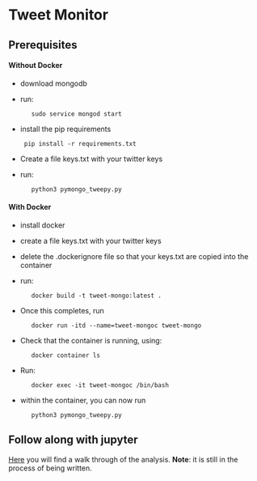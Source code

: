 # Tweet Monitor

## Prerequisites

#### Without Docker

* download mongodb

* run:

         sudo service mongod start

* install the pip requirements

   	   pip install -r requirements.txt

* Create a file keys.txt with your twitter keys

* run:

         python3 pymongo_tweepy.py


#### With Docker

* install docker

* create a file keys.txt with your twitter keys

* delete the .dockerignore file so that your keys.txt are copied into the container

* run:

         docker build -t tweet-mongo:latest .

* Once this completes, run

         docker run -itd --name=tweet-mongoc tweet-mongo

* Check that the container is running, using:

         docker container ls

* Run:

         docker exec -it tweet-mongoc /bin/bash

* within the container, you can now run

         python3 pymongo_tweepy.py


## Follow along with jupyter

[Here](./Collection-And-Analysis-Of-Tweets.ipynb) you will find a walk through of the analysis. **Note**: it is still in the process of being written.
